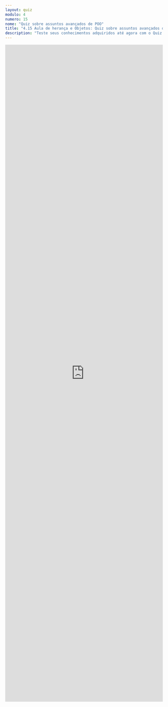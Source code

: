 ```yaml
---
layout: quiz
modulo: 4
numero: 15
nome: "Quiz sobre assuntos avançados de POO"
title: "4.15 Aula de herança e Objetos: Quiz sobre assuntos avançados de POO | Estágio em Programação"
description: "Teste seus conhecimentos adquiridos até agora com o Quiz sobre assuntos avançados de POO."
---
```


<iframe src="https://docs.google.com/forms/d/e/1FAIpQLScsee1l-JIdkMRoBQWUEb3bp82CBN3lR9fH_aRSBUfSbGSIVg/viewform?embedded=true" width="100%" height="2098" frameborder="0" marginheight="0" marginwidth="0">Carregando…</iframe>
